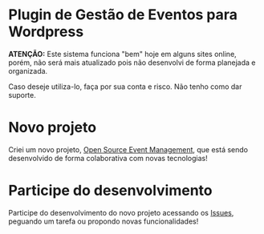 # Plugin de Gestão de Eventos para Wordpress

**ATENÇÃO:** Este sistema funciona "bem" hoje em alguns sites online, porém, não será mais atualizado pois não desenvolvi de forma planejada e organizada.

Caso deseje utiliza-lo, faça por sua conta e risco. Não tenho como dar suporte.

# Novo projeto

Criei um novo projeto, [Open Source Event Management](https://github.com/TiagoGouvea/open-source-event-management), que está sendo desenvolvido de forma colaborativa com novas tecnologias! 

# Participe do desenvolvimento

Participe do desenvolvimento do novo projeto acessando os [Issues](https://github.com/TiagoGouvea/open-source-event-management/issues), peguando um tarefa ou propondo novas funcionalidades! 